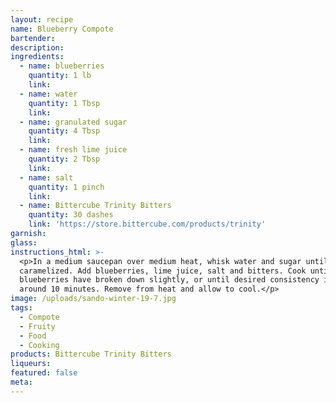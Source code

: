 ```yaml
---
layout: recipe
name: Blueberry Compote
bartender:
description:
ingredients:
  - name: blueberries
    quantity: 1 lb
    link:
  - name: water
    quantity: 1 Tbsp
    link:
  - name: granulated sugar
    quantity: 4 Tbsp
    link:
  - name: fresh lime juice
    quantity: 2 Tbsp
    link:
  - name: salt
    quantity: 1 pinch
    link:
  - name: Bittercube Trinity Bitters
    quantity: 30 dashes
    link: 'https://store.bittercube.com/products/trinity'
garnish:
glass:
instructions_html: >-
  <p>In a medium saucepan over medium heat, whisk water and sugar until slightly
  caramelized. Add blueberries, lime juice, salt and bitters. Cook until
  blueberries have broken down slightly, or until desired consistency is met,
  around 10 minutes. Remove from heat and allow to cool.</p>
image: /uploads/sando-winter-19-7.jpg
tags:
  - Compote
  - Fruity
  - Food
  - Cooking
products: Bittercube Trinity Bitters
liqueurs:
featured: false
meta:
---
```


